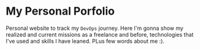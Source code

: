# My Personal Porfolio

Personal website to track my `DevOps` journey. Here I'm gonna show my realized and current missions as a freelance and before, technologies that I've used and skills I have leaned. PLus few words about me :).
